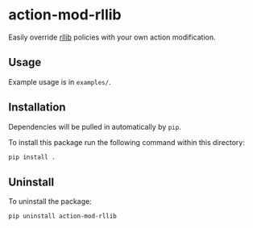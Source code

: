 # action-mod-rllib

Easily override [rllib](https://docs.ray.io/en/master/rllib.html) policies with
your own action modification.

## Usage

Example usage is in `examples/`.

## Installation

Dependencies will be pulled in automatically by `pip`.

To install this package run the following command within this directory:

```bash
pip install .
```

## Uninstall

To uninstall the package:

```bash
pip uninstall action-mod-rllib
```
